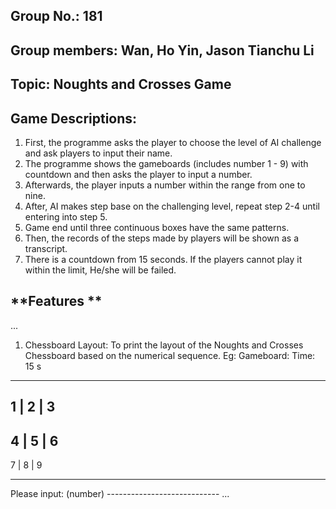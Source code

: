 ## **Group No.: 181**

## **Group members: Wan, Ho Yin, Jason   Tianchu Li**

## **Topic: Noughts and Crosses Game**

## **Game Descriptions:**

1. First, the programme asks the player to choose the level of AI challenge and ask players to input their name.
2. The programme shows the gameboards (includes number 1 - 9) with countdown and then asks the player to input a number.
3. Afterwards, the player inputs a number within the range from one to nine. 
4. After, AI makes step base on the challenging level, repeat step 2-4 until entering into step 5.
5. Game end until three continuous boxes have the same patterns. 
6. Then, the records of the steps made by players will be shown as a transcript. 
7. There is a countdown from 15 seconds. If the players cannot play it within the limit, He/she will be failed. 

## **Features **
...
1. Chessboard Layout: To print the layout of the Noughts and Crosses Chessboard based on the numerical sequence.
Eg:	
Gameboard:			Time: 15 s
---------------------------

1 | 2 | 3
----------
4 | 5 | 6
----------
7 | 8 | 9

---------------------------	
Please input: (number)
	----------------------------
...
